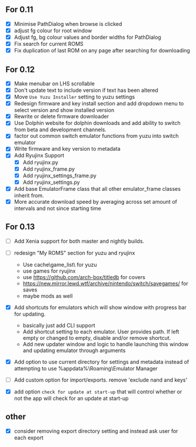 ## For 0.11

- [x] Minimise PathDialog when browse is clicked
- [x] adjust fg colour for root window
- [x] Adjust fg, bg colour values and border widths for PathDialog
- [x] Fix search for current ROMS
- [x] Fix duplication of last ROM on any page after searching for downloading

## For 0.12

- [x] Make menubar on LHS scrollable 
- [x] Don't update text to include version if text has been altered
- [x] Move `Use Yuzu Installer` setting to yuzu settings
- [x] Redesign firmware and key install section and add dropdown menu to select version and show installed version
- [x] Rewrite or delete firmware downloader
- [x] Use Dolphin website for dolphin downloads and add ability to switch from beta and development channels.
- [x] factor out common switch emulator functions from yuzu into switch emulator 
- [x] Write firmware and key version to metadata
- [x] Add Ryujinx Support 
    - [x] Add ryujinx.py 
    - [x] Add ryujinx_frame.py
    - [x] Add ryujinx_settings_frame.py
    - [x] Add ryujinx_settings.py 
    
- [x] Add base EmulatorFrame class that all other emulator_frame classes inherit from.
- [x] More accurate download speed by averaging across set amount of intervals and not since starting time

## For 0.13
- [ ] Add Xenia support for both master and nightly builds. 
- [ ] redesign "My ROMS" section for yuzu and ryujinx

    - Use cache\game_list\ for yuzu
    - use games for ryujinx
    - use https://github.com/arch-box/titledb for covers
    - https://new.mirror.lewd.wtf/archive/nintendo/switch/savegames/ for saves
    - maybe mods as well

     
- [x] Add shortcuts for emulators which will show window with progress bar for updating.
    - basically just add CLI support
    - Add shortcut setting to each emulator. User provides path. If left empty or changed to empty, disable and/or remove shortcut.
    - Add new updater window and logic to handle launching this window and updating emulator through arguments
- [x] Add option to use current directory for settings and metadata instead of attempting to use %appdata%\Roaming\Emulator Manager

- [ ] Add custom option for import/exports. remove 'exclude nand and keys'
- [x] add option `check for update at start-up` that will control whether or not the app will check for an update at start-up

## other 

- [x] consider removing export directory setting and instead ask user for each export 


